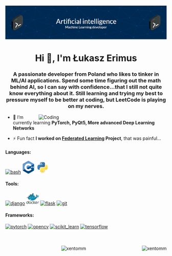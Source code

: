 ![Header](github-header-image.png)
<h1 align="center">Hi 👋, I'm Łukasz Erimus</h1>
<h3 align="center">A passionate developer from Poland who likes to tinker in ML/AI applications. Spend some time figuring out the math behind AI, so I can say with confidence...that I still not quite know everything about it. Still learning and trying my best to pressure myself to be better at coding, but LeetCode is playing on my nerves.</h3>
<img align="right" alt="Coding" width="400" src="https://media4.giphy.com/media/v1.Y2lkPTc5MGI3NjExamhnYmh1ODhkNGxrcGhrZjV0ejlka2FlZ3BmN25vMWJ4bmQzcHpvdiZlcD12MV9pbnRlcm5hbF9naWZfYnlfaWQmY3Q9Zw/qgQUggAC3Pfv687qPC/giphy.gif">

- 🌱 I’m currently learning **PyTorch, PyQt5, More advanced Deep Learning Networks**

- ⚡ Fun fact **I worked on [Federated Learning](https://github.com/Xentomm/Base-Models-and-Domain-Adaptation-for-Federated-Learning) Project**, that was painful...

<div style="margin-bottom: 20px;">
  <h4>Languages:</h4>
  <p align="left">
    <a href="https://www.gnu.org/software/bash/" target="_blank" rel="noreferrer"><img src="https://www.vectorlogo.zone/logos/gnu_bash/gnu_bash-icon.svg" alt="bash" width="40" height="40"/></a>
    <a href="https://www.w3schools.com/cpp/" target="_blank" rel="noreferrer"><img src="https://raw.githubusercontent.com/devicons/devicon/master/icons/cplusplus/cplusplus-original.svg" alt="cplusplus" width="40" height="40"/></a>
    <a href="https://www.python.org" target="_blank" rel="noreferrer"><img src="https://raw.githubusercontent.com/devicons/devicon/master/icons/python/python-original.svg" alt="python" width="40" height="40"/></a>
  </p>
</div>

<div style="margin-bottom: 20px;">
  <h4>Tools:</h4>
  <p align="left">
    <a href="https://www.djangoproject.com/" target="_blank" rel="noreferrer"><img src="https://cdn.worldvectorlogo.com/logos/django.svg" alt="django" width="40" height="40"/></a>
    <a href="https://www.docker.com/" target="_blank" rel="noreferrer"><img src="https://raw.githubusercontent.com/devicons/devicon/master/icons/docker/docker-original-wordmark.svg" alt="docker" width="40" height="40"/></a>
    <a href="https://flask.palletsprojects.com/" target="_blank" rel="noreferrer"><img src="https://www.vectorlogo.zone/logos/pocoo_flask/pocoo_flask-icon.svg" alt="flask" width="40" height="40"/></a>
    <a href="https://git-scm.com/" target="_blank" rel="noreferrer"><img src="https://www.vectorlogo.zone/logos/git-scm/git-scm-icon.svg" alt="git" width="40" height="40"/></a>
  </p>
</div>

<div style="margin-bottom: 20px;">
  <h4>Frameworks:</h4>
  <p align="left">
    <a href="https://pytorch.org/" target="_blank" rel="noreferrer"><img src="https://www.vectorlogo.zone/logos/pytorch/pytorch-icon.svg" alt="pytorch" width="40" height="40"/></a>
    <a href="https://opencv.org/" target="_blank" rel="noreferrer"><img src="https://www.vectorlogo.zone/logos/opencv/opencv-icon.svg" alt="opencv" width="40" height="40"/></a>
    <a href="https://scikit-learn.org/" target="_blank" rel="noreferrer"><img src="https://upload.wikimedia.org/wikipedia/commons/0/05/Scikit_learn_logo_small.svg" alt="scikit_learn" width="40" height="40"/></a>
    <a href="https://www.tensorflow.org" target="_blank" rel="noreferrer"><img src="https://www.vectorlogo.zone/logos/tensorflow/tensorflow-icon.svg" alt="tensorflow" width="40" height="40"/></a>
  </p>
</div>

<br>
<p><img align="right" src="https://github-readme-streak-stats.herokuapp.com/?user=xentomm&" alt="xentomm" /></p>
<p align="center"> <img src="https://komarev.com/ghpvc/?username=xentomm&label=Profile%20views&color=0e75b6&style=flat" alt="xentomm" /> </p>
